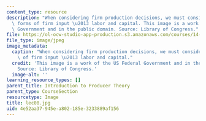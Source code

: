```yaml
---
content_type: resource
description: "When considering firm production decisions, we must consider the two\
  \ forms of firm input \u2013 labor and capital. This image is a work of the US Federal\
  \ Government and in the public domain. Source: Library of Congress."
file: https://ol-ocw-studio-app-production.s3.amazonaws.com/courses/14-01sc-principles-of-microeconomics-fall-2011/4e52aa37945ea802185e3233889af156_lec08.jpg
file_type: image/jpeg
image_metadata:
  caption: "When considering firm production decisions, we must consider the two forms\
    \ of firm input \u2013 labor and capital."
  credit: 'This image is a work of the US Federal Government and in the public domain.
    Source: Library of Congress.'
  image-alt: ''
learning_resource_types: []
parent_title: Introduction to Producer Theory
parent_type: CourseSection
resourcetype: Image
title: lec08.jpg
uid: 4e52aa37-945e-a802-185e-3233889af156
---
```

